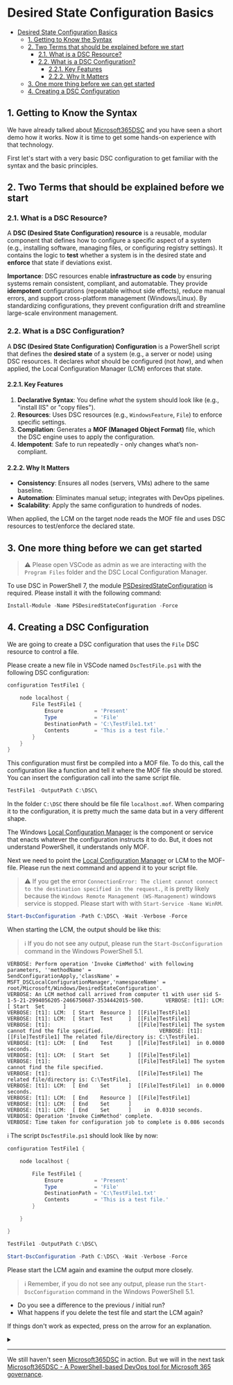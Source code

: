 # Desired State Configuration Basics

- [Desired State Configuration Basics](#desired-state-configuration-basics)
  - [1. Getting to Know the Syntax](#1-getting-to-know-the-syntax)
  - [2. Two Terms that should be explained before we start](#2-two-terms-that-should-be-explained-before-we-start)
    - [2.1. What is a DSC Resource?](#21-what-is-a-dsc-resource)
    - [2.2. What is a DSC Configuration?](#22-what-is-a-dsc-configuration)
      - [2.2.1. Key Features](#221-key-features)
      - [2.2.2. Why It Matters](#222-why-it-matters)
  - [3. One more thing before we can get started](#3-one-more-thing-before-we-can-get-started)
  - [4. Creating a DSC Configuration](#4-creating-a-dsc-configuration)

## 1. Getting to Know the Syntax

We have already talked about [Microsoft365DSC](https://microsoft365dsc.com/) and you have seen a short demo how it works. Now it is time to get some hands-on experience with that technology.

First let's start with a very basic DSC configuration to get familiar with the syntax and the basic principles.

## 2. Two Terms that should be explained before we start

### 2.1. What is a DSC Resource?

A **DSC (Desired State Configuration) resource** is a reusable, modular component that defines how to configure a specific aspect of a system (e.g., installing software, managing files, or configuring registry settings). It contains the logic to **test** whether a system is in the desired state and **enforce** that state if deviations exist.

**Importance**: DSC resources enable **infrastructure as code** by ensuring systems remain consistent, compliant, and automatable. They provide **idempotent** configurations (repeatable without side effects), reduce manual errors, and support cross-platform management (Windows/Linux). By standardizing configurations, they prevent configuration drift and streamline large-scale environment management.

### 2.2. What is a DSC Configuration?

A **DSC (Desired State Configuration) Configuration** is a PowerShell script that defines the **desired state** of a system (e.g., a server or node) using DSC resources. It declares *what* should be configured (not *how*), and when applied, the Local Configuration Manager (LCM) enforces that state.  

#### 2.2.1. Key Features

1. **Declarative Syntax**: You define *what* the system should look like (e.g., "install IIS" or "copy files").
2. **Resources**: Uses DSC resources (e.g., `WindowsFeature`, `File`) to enforce specific settings.  
3. **Compilation**: Generates a **MOF (Managed Object Format)** file, which the DSC engine uses to apply the configuration.  
4. **Idempotent**: Safe to run repeatedly - only changes what’s non-compliant.  

#### 2.2.2. Why It Matters

- **Consistency**: Ensures all nodes (servers, VMs) adhere to the same baseline.  
- **Automation**: Eliminates manual setup; integrates with DevOps pipelines.  
- **Scalability**: Apply the same configuration to hundreds of nodes.  

When applied, the LCM on the target node reads the MOF file and uses DSC resources to test/enforce the declared state.

## 3. One more thing before we can get started

> :warning: Please open VSCode as admin as we are interacting with the `Program Files` folder and the DSC Local Configuration Manager.

To use DSC in PowerShell 7, the module [PSDesiredStateConfiguration](https://www.powershellgallery.com/packages/PSDesiredStateConfiguration) is required. Please install it with the following command:

```powershell
Install-Module -Name PSDesiredStateConfiguration -Force
```

## 4. Creating a DSC Configuration

We are going to create a DSC configuration that uses the `File` DSC resource to control a file.

Please create a new file in VSCode named `DscTestFile.ps1` with the following DSC configuration:

```powershell
configuration TestFile1 {
    
    node localhost {
        File TestFile1 {
            Ensure          = 'Present'
            Type            = 'File'
            DestinationPath = 'C:\TestFile1.txt'
            Contents        = 'This is a test file.'
        }
    }
}
```

This configuration must first be compiled into a MOF file. To do this, call the configuration like a function and tell it where the MOF file should be stored. You can insert the configuration call into the same script file.

```powershell
TestFile1 -OutputPath C:\DSC\
```

In the folder `C:\DSC` there should be file file `localhost.mof`. When comparing it to the configuration, it is pretty much the same data but in a very different shape.

The Windows [Local Configuration Manager](https://learn.microsoft.com/en-us/powershell/dsc/managing-nodes/metaconfig?view=dsc-1.1) is the component or service that enacts whatever the configuration instructs it to do. But, it does not understand PowerShell, it understands only MOF.

Next we need to point the [Local Configuration Manager](https://learn.microsoft.com/en-us/powershell/dsc/managing-nodes/metaconfig?view=dsc-1.1) or LCM to the MOF-file. Please run the next command and append it to your script file.

> :warning: If you get the error `ConnectionError: The client cannot connect to the destination specified in the request.`, it is pretty likely because the `Windows Remote Management (WS-Management)` windows service is stopped. Please start with with `Start-Service -Name WinRM`.

```powershell
Start-DscConfiguration -Path C:\DSC\ -Wait -Verbose -Force
```

When starting the LCM, the output should be like this:

> :information_source: If you do not see any output, please run the `Start-DscConfiguration` command in the Windows PowerShell 5.1.

```text
VERBOSE: Perform operation 'Invoke CimMethod' with following parameters, ''methodName' =
SendConfigurationApply,'className' = MSFT_DSCLocalConfigurationManager,'namespaceName' =                                root/Microsoft/Windows/DesiredStateConfiguration'.                                                                      VERBOSE: An LCM method call arrived from computer t1 with user sid S-1-5-21-2994056205-2466750687-3534442015-500.       VERBOSE: [t1]: LCM:  [ Start  Set      ]                                                                                VERBOSE: [t1]: LCM:  [ Start  Resource ]  [[File]TestFile1]                                                             VERBOSE: [t1]: LCM:  [ Start  Test     ]  [[File]TestFile1]                                                             VERBOSE: [t1]:                            [[File]TestFile1] The system cannot find the file specified.                  VERBOSE: [t1]:                            [[File]TestFile1] The related file/directory is: C:\TestFile1.                VERBOSE: [t1]: LCM:  [ End    Test     ]  [[File]TestFile1]  in 0.0080 seconds.
VERBOSE: [t1]: LCM:  [ Start  Set      ]  [[File]TestFile1]
VERBOSE: [t1]:                            [[File]TestFile1] The system cannot find the file specified.
VERBOSE: [t1]:                            [[File]TestFile1] The related file/directory is: C:\TestFile1.
VERBOSE: [t1]: LCM:  [ End    Set      ]  [[File]TestFile1]  in 0.0000 seconds.
VERBOSE: [t1]: LCM:  [ End    Resource ]  [[File]TestFile1]
VERBOSE: [t1]: LCM:  [ End    Set      ]
VERBOSE: [t1]: LCM:  [ End    Set      ]    in  0.0310 seconds.
VERBOSE: Operation 'Invoke CimMethod' complete.
VERBOSE: Time taken for configuration job to complete is 0.086 seconds
```

:information_source: The script `DscTestFile.ps1` should look like by now:

```powershell
configuration TestFile1 {

    node localhost {

        File TestFile1 {
            Ensure          = 'Present'
            Type            = 'File'
            DestinationPath = 'C:\TestFile1.txt'
            Contents        = 'This is a test file.'
        }

    }

}

TestFile1 -OutputPath C:\DSC\

Start-DscConfiguration -Path C:\DSC\ -Wait -Verbose -Force
```

Please start the LCM again and examine the output more closely.

> :information_source: Remember, if you do not see any output, please run the `Start-DscConfiguration` command in the Windows PowerShell 5.1.

- Do you see a difference to the previous / initial run?
- What happens if you delete the test file and start the LCM again?

If things don't work as expected, press on the arrow for an explanation.

<details><summary></summary>

If the folder that we control with the DSC configuration is already there, the `Test` method of the `File` resource returns `$true`. You can test that by calling the cmdlet `Test-DscConfiguration`.

If a resource is already in the desired state (`Test() == $true`), DSC skipps the `Set` method.

```text
VERBOSE: Perform operation 'Invoke CimMethod' with following parameters, ''methodName' =
SendConfigurationApply,'className' = MSFT_DSCLocalConfigurationManager,'namespaceName' =
root/Microsoft/Windows/DesiredStateConfiguration'.
VERBOSE: An LCM method call arrived from computer t1 with user sid S-1-5-21-2994056205-2466750687-3534442015-500.
VERBOSE: [t1]: LCM:  [ Start  Set      ]
VERBOSE: [t1]: LCM:  [ Start  Resource ]  [[File]TestFile1]
VERBOSE: [t1]: LCM:  [ Start  Test     ]  [[File]TestFile1]
VERBOSE: [t1]:                            [[File]TestFile1] The destination object was found and no action is required.
VERBOSE: [t1]: LCM:  [ End    Test     ]  [[File]TestFile1]  in 0.0080 seconds.
VERBOSE: [t1]: LCM:  [ Skip   Set      ]  [[File]TestFile1]
VERBOSE: [t1]: LCM:  [ End    Resource ]  [[File]TestFile1]
VERBOSE: [t1]: LCM:  [ End    Set      ]
VERBOSE: [t1]: LCM:  [ End    Set      ]    in  0.0390 seconds.
VERBOSE: Operation 'Invoke CimMethod' complete.
VERBOSE: Time taken for configuration job to complete is 0.12 seconds
```

</details>

---

We still haven't seen [Microsoft365DSC](https://microsoft365dsc.com/) in action. But we will in the next task [Microsoft365DSC - A PowerShell-based DevOps tool for Microsoft 365 governance](./40%20Microsoft365DSC.md).
